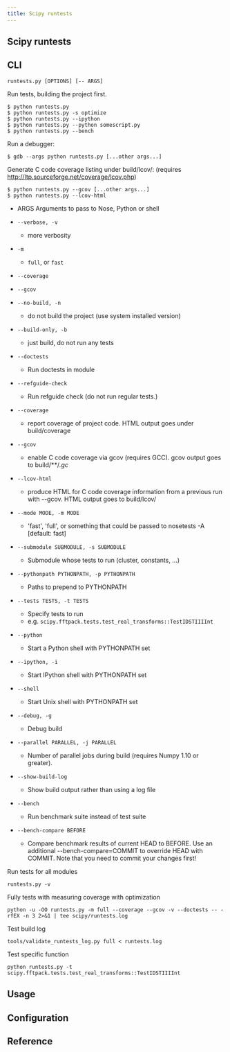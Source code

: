 ```yaml
---
title: Scipy runtests
---
```


## Scipy runtests


## CLI
```
runtests.py [OPTIONS] [-- ARGS]
```

Run tests, building the project first.


```
$ python runtests.py
$ python runtests.py -s optimize
$ python runtests.py --ipython
$ python runtests.py --python somescript.py
$ python runtests.py --bench
```

Run a debugger:

```
$ gdb --args python runtests.py [...other args...]
```

Generate C code coverage listing under build/lcov/:
(requires http://ltp.sourceforge.net/coverage/lcov.php)

```
$ python runtests.py --gcov [...other args...]
$ python runtests.py --lcov-html
```

* ARGS                  Arguments to pass to Nose, Python or shell


* `--verbose, -v`
    * more verbosity
* `-m`
    * `full`, or `fast`
* `--coverage`
* `--gcov`
* `--no-build, -n`
    * do not build the project (use system installed version)
* `--build-only, -b`
    * just build, do not run any tests
* `--doctests`
    * Run doctests in module
* `--refguide-check`
    * Run refguide check (do not run regular tests.)
* `--coverage`
    * report coverage of project code. HTML output goes under build/coverage
* `--gcov`
    * enable C code coverage via gcov (requires GCC). gcov output goes to build/**/*.gc*
* `--lcov-html`
    * produce HTML for C code coverage information from a previous run with --gcov. HTML output goes to build/lcov/
* `--mode MODE, -m MODE`
    * 'fast', 'full', or something that could be passed to nosetests -A [default: fast]
* `--submodule SUBMODULE, -s SUBMODULE`
    * Submodule whose tests to run (cluster, constants, ...)
* `--pythonpath PYTHONPATH, -p PYTHONPATH`
    * Paths to prepend to PYTHONPATH
* `--tests TESTS, -t TESTS`
    * Specify tests to run
    * e.g. `scipy.fftpack.tests.test_real_transforms::TestIDSTIIIInt`
* `--python`
    * Start a Python shell with PYTHONPATH set
* `--ipython, -i`
    * Start IPython shell with PYTHONPATH set
* `--shell`
    * Start Unix shell with PYTHONPATH set
* `--debug, -g`
    * Debug build
* `--parallel PARALLEL, -j PARALLEL`
    * Number of parallel jobs during build (requires Numpy 1.10 or greater).
* `--show-build-log`
    * Show build output rather than using a log file
* `--bench`
    * Run benchmark suite instead of test suite
* `--bench-compare BEFORE`
    * Compare benchmark results of current HEAD to BEFORE.  Use an additional --bench-compare=COMMIT to override HEAD with COMMIT. Note that you need to commit your changes first!

Run tests for all modules

```
runtests.py -v
```

Fully tests with measuring coverage with optimization

```
python -u -OO runtests.py -m full --coverage --gcov -v --doctests -- -rfEX -n 3 2>&1 | tee scipy/runtests.log
```

Test build log 

```
tools/validate_runtests_log.py full < runtests.log
```

Test specific function

```
python runtests.py -t scipy.fftpack.tests.test_real_transforms::TestIDSTIIIInt
```

## Usage

## Configuration

## Reference
